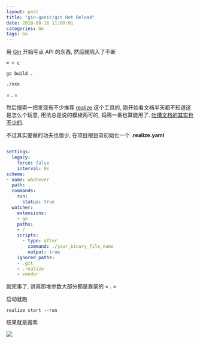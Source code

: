 ```yaml
---
layout: post
title: "gin-gonic/gin Hot Reload"
date: 2018-08-16 11:00:01
categories: Go
tags: Go
---
```


<!--more-->

用 [Gin](https://github.com/gin-gonic/gin) 开始写点 API 的东西,  然后就陷入了不断

`⌘ + c`

`go build .`

`./xxx`

= . =

然后搜索一把发现有不少推荐 [realize](https://github.com/oxequa/realize) 这个工具的, 刚开始看文档半天都不知道这是怎么个玩意, 用法总是说的模棱两可的, 捣腾一番也算能用了. [吐槽文档的其实也不少的](https://www.reddit.com/r/golang/comments/7hogxu/new_realize_v20_the_1_golang_task_runner/).

不过其实要做的功夫也很少, 在项目根目录初始化一个 **.realize.yaml**

```yml

settings:
  legacy:
    force: false
    interval: 0s
schema:
- name: whatever
  path: .
  commands:
    run:
      status: true
  watcher:
    extensions:
    - go
    paths:
    - /
    scripts:
      - type: after
        command: ./your_binary_file_name
        output: true
    ignored_paths:
    - .git
    - .realize
    - vendor
```

就完事了, 讲真那堆参数大部分都是靠蒙的 = . =

启动就跑

`realize start --run`

结果就是酱紫

![](http://wx4.sinaimg.cn/large/62fdd4d5gy1fubuknar1ej227y1cmatb.jpg)

